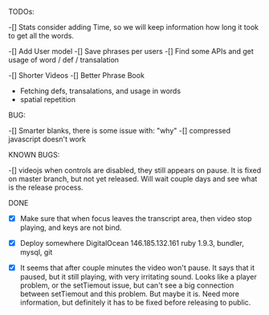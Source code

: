 TODOs:


-[] Stats consider adding Time, so we will keep information how long it took to get all the words.

-[] Add User model
  -[] Save phrases per users
  -[] Find some APIs and get usage of word / def / transalation


-[] Shorter Videos
-[] Better Phrase Book 
  - Fetching defs, transalations, and usage in words
  - spatial repetition


BUG:

-[] Smarter blanks, there is some issue with: "why"
-[] compressed javascript doesn't work

KNOWN BUGS:

-[] videojs when controls are disabled, they still appears on pause. It is fixed on master branch, but not yet released. Will wait couple days and see what is the release process.

DONE

-[x] Make sure that when focus leaves the transcript area, then video stop playing, and keys are not bind.
-[x] Deploy somewhere
  DigitalOcean 146.185.132.161
  ruby 1.9.3, bundler, mysql, git

-[x] It seems that after couple minutes the video won't pause. It says that it paused, but it still playing, with very irritating sound. Looks like a player problem, or the setTiemout issue, but can't see a big connection between setTiemout and this problem.  But maybe it is. Need more information, but definitely it has to be fixed before releasing to public.
